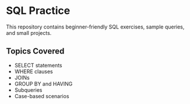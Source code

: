 # SQL Practice

This repository contains beginner-friendly SQL exercises, sample queries, and small projects.

## Topics Covered

- SELECT statements
- WHERE clauses
- JOINs
- GROUP BY and HAVING
- Subqueries
- Case-based scenarios
